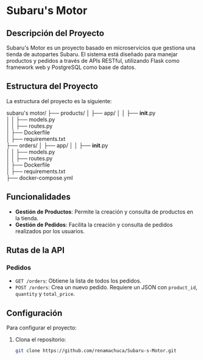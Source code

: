 # Subaru's Motor

## Descripción del Proyecto

Subaru's Motor es un proyecto basado en microservicios que gestiona una tienda de autopartes Subaru. El sistema está diseñado para manejar productos y pedidos a través de APIs RESTful, utilizando Flask como framework web y PostgreSQL como base de datos.

## Estructura del Proyecto

La estructura del proyecto es la siguiente:

subaru's motor/
├── products/
│   ├── app/
│   │   ├── __init__.py       
│   │   ├── models.py         
│   │   ├── routes.py       
│   ├── Dockerfile           
│   ├── requirements.txt     
├── orders/
│   ├── app/
│   │   ├── __init__.py      
│   │   ├── models.py       
│   │   ├── routes.py       
│   ├── Dockerfile            
│   ├── requirements.txt      
├── docker-compose.yml 

## Funcionalidades

- **Gestión de Productos**: Permite la creación y consulta de productos en la tienda.
- **Gestión de Pedidos**: Facilita la creación y consulta de pedidos realizados por los usuarios.

## Rutas de la API

### Pedidos

- `GET /orders`: Obtiene la lista de todos los pedidos.
- `POST /orders`: Crea un nuevo pedido. Requiere un JSON con `product_id`, `quantity` y `total_price`.

## Configuración

Para configurar el proyecto:

1. Clona el repositorio:
   ```bash
   git clone https://github.com/renamachuca/Subaru-s-Motor.git
